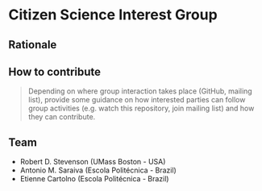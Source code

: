 # Citizen Science Interest Group

## Rationale

## How to contribute

> Depending on where group interaction takes place (GitHub, mailing list), provide some guidance on how interested parties can follow group activities (e.g. watch this repository, join mailing list) and how they can contribute.


## Team

- Robert D. Stevenson (UMass Boston - USA)
- Antonio M. Saraiva (Escola Politécnica - Brazil)
- Etienne Cartolno (Escola Politécnica - Brazil)